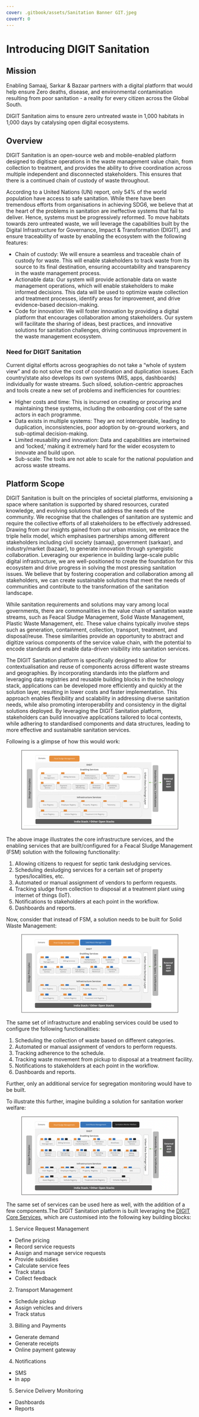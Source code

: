 ```yaml
---
cover: .gitbook/assets/Sanitation Banner GIT.jpeg
coverY: 0
---
```


# Introducing DIGIT Sanitation

## Mission

Enabling Samaaj, Sarkar & Bazaar partners with a digital platform that would help ensure Zero deaths, disease, and environmental contamination resulting from poor sanitation - a reality for every citizen across the Global South.

DIGIT Sanitation aims to ensure zero untreated waste in 1,000 habitats in 1,000 days by catalysing open digital ecosystems.

## Overview

DIGIT Sanitation is an open-source web and mobile-enabled platform designed to digitisze operations in the waste management value chain, from collection to treatment, and provides the ability to drive coordination across multiple independent and disconnected stakeholders. This ensures that there is a continued chain of custody of waste throughout.&#x20;

According to a United Nations (UN) report, only 54% of the world population have access to safe sanitation. While there have been tremendous efforts from organisations in achieving SDG6, we believe that at the heart of the problems in sanitation are ineffective systems that fail to deliver. Hence, systems must be progressively reformed. To move habitats towards zero untreated waste, we will leverage the capabilities built by the Digital Infrastructure for Governance, Impact & Transformation (DIGIT), and ensure traceability of waste by enabling the ecosystem with the following features:

* Chain of custody: We will ensure a seamless and traceable chain of custody for waste. This will enable stakeholders to track waste from its source to its final destination, ensuring accountability and transparency in the waste management process.
* Actionable data: Our system will provide actionable data on waste management operations, which will enable stakeholders to make informed decisions. This data will be used to optimize waste collection and treatment processes, identify areas for improvement, and drive evidence-based decision-making.
* Code for innovation: We will foster innovation by providing a digital platform that encourages collaboration among stakeholders. Our system will facilitate the sharing of ideas, best practices, and innovative solutions for sanitation challenges, driving continuous improvement in the waste management ecosystem.

### Need for DIGIT Sanitation&#x20;

Current digital efforts across geographies do not take a “whole of system view” and do not solve the cost of coordination and duplication issues. Each country/state also develops its own systems (MIS, apps, dashboards) individually for waste streams. Such siloed, solution-centric approaches and tools create a new set of problems and inefficiencies for countries:

* Higher costs and time: This is incurred on creating or procuring and maintaining these systems, including the onboarding cost of the same actors in each programme.
* Data exists in multiple systems: They are not interoperable, leading to duplication, inconsistencies, poor adoption by on-ground workers, and sub-optimal decision-making.
* Limited reusability and innovation: Data and capabilities are intertwined and ‘locked,’ making it extremely hard for the wider ecosystem to innovate and build upon.
* Sub-scale: The tools are not able to scale for the national population and across waste streams.

## Platform Scope

DIGIT Sanitation is built on the principles of societal platforms, envisioning a space where sanitation is supported by shared resources, curated knowledge, and evolving solutions that address the needs of the community. We recognise that the challenges of sanitation are systemic and require the collective efforts of all stakeholders to be effectively addressed. Drawing from our insights gained from our urban mission, we embrace the triple helix model, which emphasises partnerships among different stakeholders including civil society (samaaj), government (sarkaar), and industry/market (bazaar), to generate innovation through synergistic collaboration. Leveraging our experience in building large-scale public digital infrastructure, we are well-positioned to create the foundation for this ecosystem and drive progress in solving the most pressing sanitation issues. We believe that by fostering cooperation and collaboration among all stakeholders, we can create sustainable solutions that meet the needs of communities and contribute to the transformation of the sanitation landscape.

While sanitation requirements and solutions may vary among local governments, there are commonalities in the value chain of sanitation waste streams, such as Feacal Sludge Management, Solid Waste Management, Plastic Waste Management, etc. These value chains typically involve steps such as generation, containment, collection, transport, treatment, and disposal/reuse. These similarities provide an opportunity to abstract and digitize various components of the service value chain, with the potential to encode standards and enable data-driven visibility into sanitation services.

The DIGIT Sanitation platform is specifically designed to allow for contextualisation and reuse of components across different waste streams and geographies. By incorporating standards into the platform and leveraging data registries and reusable building blocks in the technology stack, applications can be developed more efficiently and quickly at the solution layer, resulting in lower costs and faster implementation. This approach enables flexibility and scalability in addressing diverse sanitation needs, while also promoting interoperability and consistency in the digital solutions deployed. By leveraging the DIGIT Sanitation platform, stakeholders can build innovative applications tailored to local contexts, while adhering to standardised components and data structures, leading to more effective and sustainable sanitation services.

Following is a glimpse of how this would work:

<figure><img src=".gitbook/assets/Screenshot 2023-04-20 at 11.12.55 AM.png" alt=""><figcaption></figcaption></figure>

The above image illustrates the core infrastructure services, and the enabling services that are built/configured for a Feacal Sludge Management (FSM) solution with the following functionality:

1. Allowing citizens to request for septic tank desludging services.
2. Scheduling desludging services for a certain set of property types/localities, etc.
3. Automated or manual assignment of vendors to perform requests.
4. Tracking sludge from collection to disposal at a treatment plant using internet of things (IoT).
5. Notifications to stakeholders at each point in the workflow.
6. Dashboards and reports.

Now, consider that instead of FSM, a solution needs to be built for Solid Waste Management:

<figure><img src=".gitbook/assets/Screenshot 2023-04-20 at 11.13.52 AM.png" alt=""><figcaption></figcaption></figure>

The same set of infrastructure and enabling services could be used to configure the following functionalities:

1. Scheduling the collection of waste based on different categories.
2. Automated or manual assignment of vendors to perform requests.
3. Tracking adherence to the schedule.
4. Tracking waste movement from pickup to disposal at a treatment facility.
5. Notifications to stakeholders at each point in the workflow.
6. Dashboards and reports.

Further, only an additional service for segregation monitoring would have to be built.

To illustrate this further, imagine building a solution for sanitation worker welfare:

<figure><img src=".gitbook/assets/Screenshot 2023-04-20 at 11.14.52 AM.png" alt=""><figcaption></figcaption></figure>

The same set of services can be used here as well, with the addition of a few components.The DIGIT Sanitation platform is built leveraging the  [DIGIT Core Services](https://core.digit.org/platform/core-services), which are customised into the following key building blocks:

1. Service Request Management

* Define pricing
* Record service requests
* Assign and manage service requests
* Provide subsidies
* Calculate service fees
* Track status
* Collect feedback

2. Transport Management

* Schedule pickup
* Assign vehicles and drivers
* Track status

3. Billing and Payments

* Generate demand
* Generate receipts
* Online payment gateway

4. Notifications&#x20;

* SMS
* In app

5. Service Delivery Monitoring

* Dashboards
* Reports
